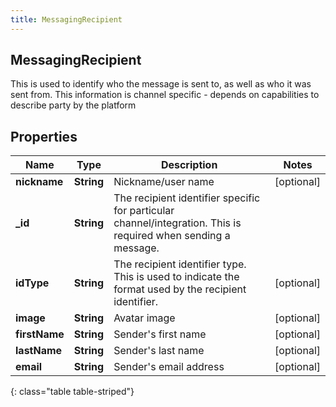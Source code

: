 ```yaml
---
title: MessagingRecipient
---
```

## MessagingRecipient
This is used to identify who the message is sent to, as well as who it was sent from. This information is channel specific - depends on capabilities to describe party by the platform

## Properties

|Name | Type | Description | Notes|
|------------ | ------------- | ------------- | -------------|
| **nickname** | **String** | Nickname/user name | [optional] |
| **_id** | **String** | The recipient identifier specific for particular channel/integration. This is required when sending a message. | |
| **idType** | **String** | The recipient identifier type. This is used to indicate the format used by the recipient identifier. | [optional] |
| **image** | **String** | Avatar image | [optional] |
| **firstName** | **String** | Sender&#39;s first name | [optional] |
| **lastName** | **String** | Sender&#39;s last name | [optional] |
| **email** | **String** | Sender&#39;s email address | [optional] |
{: class="table table-striped"}


